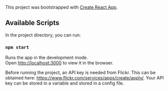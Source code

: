 This project was bootstrapped with [Create React App](https://github.com/facebook/create-react-app).

## Available Scripts

In the project directory, you can run:

### `npm start`

Runs the app in the development mode.<br />
Open [http://localhost:3000](http://localhost:3000) to view it in the browser.

Before running the project, an API key is needed from Flickr. This can be obtained here: https://www.flickr.com/services/apps/create/apply/. Your API key can be stored in a variable and stored in a config file. 